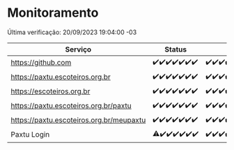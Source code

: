 # Monitoramento

Última verificação: 20/09/2023 19:04:00 -03

|Serviço|Status|Últimas 24h|
|---|---|---|
|https://github.com|<span title="2023-09-13: OK=31">✔️</span><span title="2023-09-14: OK=24">✔️</span><span title="2023-09-15: OK=24">✔️</span><span title="2023-09-16: OK=24">✔️</span><span title="2023-09-17: OK=24">✔️</span><span title="2023-09-18: OK=24">✔️</span><span title="2023-09-19: OK=22">✔️</span>|<span title="19/09/2023 19:04:00 -03 : 200">✔️</span><span title="19/09/2023 20:04:00 -03 : 200">✔️</span><span title="19/09/2023 21:28:00 -03 : 200">✔️</span><span title="19/09/2023 22:40:00 -03 : 200">✔️</span><span title="19/09/2023 23:13:00 -03 : 200">✔️</span><span title="20/09/2023 00:06:00 -03 : 200">✔️</span><span title="20/09/2023 01:07:00 -03 : 200">✔️</span><span title="20/09/2023 02:04:00 -03 : 200">✔️</span><span title="20/09/2023 03:08:00 -03 : 200">✔️</span><span title="20/09/2023 04:05:00 -03 : 200">✔️</span><span title="20/09/2023 05:08:00 -03 : 200">✔️</span><span title="20/09/2023 06:05:00 -03 : 200">✔️</span><span title="20/09/2023 07:06:00 -03 : 200">✔️</span><span title="20/09/2023 08:03:00 -03 : 200">✔️</span><span title="20/09/2023 09:11:00 -03 : 200">✔️</span><span title="20/09/2023 10:09:00 -03 : 200">✔️</span><span title="20/09/2023 11:06:00 -03 : 200">✔️</span><span title="20/09/2023 12:06:00 -03 : 200">✔️</span><span title="20/09/2023 13:07:00 -03 : 200">✔️</span><span title="20/09/2023 14:04:00 -03 : 200">✔️</span><span title="20/09/2023 15:07:00 -03 : 200">✔️</span><span title="20/09/2023 16:03:00 -03 : 200">✔️</span><span title="20/09/2023 17:06:00 -03 : 200">✔️</span><span title="20/09/2023 18:03:00 -03 : 200">✔️</span><span title="20/09/2023 19:04:00 -03 : 200">✔️</span>|
|https://paxtu.escoteiros.org.br|<span title="2023-09-13: OK=31">✔️</span><span title="2023-09-14: OK=24">✔️</span><span title="2023-09-15: OK=24">✔️</span><span title="2023-09-16: OK=24">✔️</span><span title="2023-09-17: OK=24">✔️</span><span title="2023-09-18: OK=24">✔️</span><span title="2023-09-19: OK=22">✔️</span>|<span title="19/09/2023 19:04:00 -03 : 200">✔️</span><span title="19/09/2023 20:04:00 -03 : 200">✔️</span><span title="19/09/2023 21:28:00 -03 : 200">✔️</span><span title="19/09/2023 22:40:00 -03 : 200">✔️</span><span title="19/09/2023 23:13:00 -03 : 200">✔️</span><span title="20/09/2023 00:06:00 -03 : 200">✔️</span><span title="20/09/2023 01:07:00 -03 : 200">✔️</span><span title="20/09/2023 02:04:00 -03 : 200">✔️</span><span title="20/09/2023 03:08:00 -03 : 200">✔️</span><span title="20/09/2023 04:05:00 -03 : 200">✔️</span><span title="20/09/2023 05:08:00 -03 : 200">✔️</span><span title="20/09/2023 06:05:00 -03 : 200">✔️</span><span title="20/09/2023 07:06:00 -03 : 200">✔️</span><span title="20/09/2023 08:03:00 -03 : 200">✔️</span><span title="20/09/2023 09:11:00 -03 : 200">✔️</span><span title="20/09/2023 10:09:00 -03 : 200">✔️</span><span title="20/09/2023 11:06:00 -03 : 200">✔️</span><span title="20/09/2023 12:06:00 -03 : 200">✔️</span><span title="20/09/2023 13:07:00 -03 : 200">✔️</span><span title="20/09/2023 14:04:00 -03 : 200">✔️</span><span title="20/09/2023 15:07:00 -03 : 200">✔️</span><span title="20/09/2023 16:03:00 -03 : 200">✔️</span><span title="20/09/2023 17:06:00 -03 : 200">✔️</span><span title="20/09/2023 18:03:00 -03 : 200">✔️</span><span title="20/09/2023 19:04:00 -03 : 200">✔️</span>|
|https://escoteiros.org.br|<span title="2023-09-13: OK=31">✔️</span><span title="2023-09-14: OK=24">✔️</span><span title="2023-09-15: OK=24">✔️</span><span title="2023-09-16: OK=24">✔️</span><span title="2023-09-17: OK=24">✔️</span><span title="2023-09-18: OK=24">✔️</span><span title="2023-09-19: OK=22">✔️</span>|<span title="19/09/2023 19:04:00 -03 : 200">✔️</span><span title="19/09/2023 20:04:00 -03 : 200">✔️</span><span title="19/09/2023 21:28:00 -03 : 200">✔️</span><span title="19/09/2023 22:40:00 -03 : 200">✔️</span><span title="19/09/2023 23:13:00 -03 : 200">✔️</span><span title="20/09/2023 00:06:00 -03 : 200">✔️</span><span title="20/09/2023 01:07:00 -03 : 200">✔️</span><span title="20/09/2023 02:04:00 -03 : 200">✔️</span><span title="20/09/2023 03:08:00 -03 : 200">✔️</span><span title="20/09/2023 04:05:00 -03 : 200">✔️</span><span title="20/09/2023 05:08:00 -03 : 200">✔️</span><span title="20/09/2023 06:05:00 -03 : 200">✔️</span><span title="20/09/2023 07:06:00 -03 : 200">✔️</span><span title="20/09/2023 08:03:00 -03 : 200">✔️</span><span title="20/09/2023 09:11:00 -03 : 200">✔️</span><span title="20/09/2023 10:09:00 -03 : 200">✔️</span><span title="20/09/2023 11:06:00 -03 : 200">✔️</span><span title="20/09/2023 12:06:00 -03 : 200">✔️</span><span title="20/09/2023 13:07:00 -03 : 200">✔️</span><span title="20/09/2023 14:04:00 -03 : 200">✔️</span><span title="20/09/2023 15:07:00 -03 : 200">✔️</span><span title="20/09/2023 16:03:00 -03 : 200">✔️</span><span title="20/09/2023 17:06:00 -03 : 200">✔️</span><span title="20/09/2023 18:03:00 -03 : 200">✔️</span><span title="20/09/2023 19:04:00 -03 : 200">✔️</span>|
|https://paxtu.escoteiros.org.br/paxtu|<span title="2023-09-13: OK=31">✔️</span><span title="2023-09-14: OK=24">✔️</span><span title="2023-09-15: OK=24">✔️</span><span title="2023-09-16: OK=24">✔️</span><span title="2023-09-17: OK=24">✔️</span><span title="2023-09-18: OK=24">✔️</span><span title="2023-09-19: OK=22">✔️</span>|<span title="19/09/2023 19:04:00 -03 : 200">✔️</span><span title="19/09/2023 20:04:00 -03 : 200">✔️</span><span title="19/09/2023 21:28:00 -03 : 200">✔️</span><span title="19/09/2023 22:40:00 -03 : 200">✔️</span><span title="19/09/2023 23:13:00 -03 : 200">✔️</span><span title="20/09/2023 00:06:00 -03 : 200">✔️</span><span title="20/09/2023 01:07:00 -03 : 200">✔️</span><span title="20/09/2023 02:04:00 -03 : 200">✔️</span><span title="20/09/2023 03:08:00 -03 : 200">✔️</span><span title="20/09/2023 04:05:00 -03 : 200">✔️</span><span title="20/09/2023 05:08:00 -03 : 200">✔️</span><span title="20/09/2023 06:06:00 -03 : 200">✔️</span><span title="20/09/2023 07:06:00 -03 : 200">✔️</span><span title="20/09/2023 08:03:00 -03 : 200">✔️</span><span title="20/09/2023 09:11:00 -03 : 200">✔️</span><span title="20/09/2023 10:09:00 -03 : 200">✔️</span><span title="20/09/2023 11:06:00 -03 : 200">✔️</span><span title="20/09/2023 12:06:00 -03 : 200">✔️</span><span title="20/09/2023 13:07:00 -03 : 200">✔️</span><span title="20/09/2023 14:04:00 -03 : 200">✔️</span><span title="20/09/2023 15:07:00 -03 : 200">✔️</span><span title="20/09/2023 16:03:00 -03 : 200">✔️</span><span title="20/09/2023 17:06:00 -03 : 200">✔️</span><span title="20/09/2023 18:03:00 -03 : 200">✔️</span><span title="20/09/2023 19:04:00 -03 : 200">✔️</span>|
|https://paxtu.escoteiros.org.br/meupaxtu|<span title="2023-09-13: OK=31">✔️</span><span title="2023-09-14: OK=24">✔️</span><span title="2023-09-15: OK=24">✔️</span><span title="2023-09-16: OK=24">✔️</span><span title="2023-09-17: OK=24">✔️</span><span title="2023-09-18: OK=24">✔️</span><span title="2023-09-19: OK=22">✔️</span>|<span title="19/09/2023 19:04:00 -03 : 200">✔️</span><span title="19/09/2023 20:04:00 -03 : 200">✔️</span><span title="19/09/2023 21:28:00 -03 : 200">✔️</span><span title="19/09/2023 22:40:00 -03 : 200">✔️</span><span title="19/09/2023 23:13:00 -03 : 200">✔️</span><span title="20/09/2023 00:06:00 -03 : 200">✔️</span><span title="20/09/2023 01:07:00 -03 : 200">✔️</span><span title="20/09/2023 02:04:00 -03 : 200">✔️</span><span title="20/09/2023 03:08:00 -03 : 200">✔️</span><span title="20/09/2023 04:05:00 -03 : 200">✔️</span><span title="20/09/2023 05:08:00 -03 : 200">✔️</span><span title="20/09/2023 06:06:00 -03 : 200">✔️</span><span title="20/09/2023 07:06:00 -03 : 200">✔️</span><span title="20/09/2023 08:03:00 -03 : 200">✔️</span><span title="20/09/2023 09:11:00 -03 : 200">✔️</span><span title="20/09/2023 10:09:00 -03 : 200">✔️</span><span title="20/09/2023 11:06:00 -03 : 200">✔️</span><span title="20/09/2023 12:06:00 -03 : 200">✔️</span><span title="20/09/2023 13:07:00 -03 : 200">✔️</span><span title="20/09/2023 14:04:00 -03 : 200">✔️</span><span title="20/09/2023 15:07:00 -03 : 200">✔️</span><span title="20/09/2023 16:03:00 -03 : 200">✔️</span><span title="20/09/2023 17:06:00 -03 : 200">✔️</span><span title="20/09/2023 18:03:00 -03 : 200">✔️</span><span title="20/09/2023 19:04:00 -03 : 200">✔️</span>|
|Paxtu Login|<span title="2023-09-13: OK=24, Falhas=6">⚠️</span><span title="2023-09-14: OK=24">✔️</span><span title="2023-09-15: OK=24">✔️</span><span title="2023-09-16: OK=24">✔️</span><span title="2023-09-17: OK=24">✔️</span><span title="2023-09-18: OK=24">✔️</span><span title="2023-09-19: OK=22">✔️</span>|<span title="19/09/2023 19:04:00 -03 : 200">✔️</span><span title="19/09/2023 20:04:00 -03 : 200">✔️</span><span title="19/09/2023 21:28:00 -03 : 200">✔️</span><span title="19/09/2023 22:40:00 -03 : 200">✔️</span><span title="19/09/2023 23:13:00 -03 : 200">✔️</span><span title="20/09/2023 00:06:00 -03 : 200">✔️</span><span title="20/09/2023 01:07:00 -03 : 200">✔️</span><span title="20/09/2023 02:04:00 -03 : 200">✔️</span><span title="20/09/2023 03:08:00 -03 : 200">✔️</span><span title="20/09/2023 04:05:00 -03 : 200">✔️</span><span title="20/09/2023 05:08:00 -03 : 200">✔️</span><span title="20/09/2023 06:06:00 -03 : 200">✔️</span><span title="20/09/2023 07:06:00 -03 : 200">✔️</span><span title="20/09/2023 08:03:00 -03 : 200">✔️</span><span title="20/09/2023 09:11:00 -03 : 200">✔️</span><span title="20/09/2023 10:09:00 -03 : 200">✔️</span><span title="20/09/2023 11:06:00 -03 : 200">✔️</span><span title="20/09/2023 12:06:00 -03 : 200">✔️</span><span title="20/09/2023 13:07:00 -03 : 200">✔️</span><span title="20/09/2023 14:04:00 -03 : 200">✔️</span><span title="20/09/2023 15:07:00 -03 : 200">✔️</span><span title="20/09/2023 16:03:00 -03 : 200">✔️</span><span title="20/09/2023 17:06:00 -03 : 200">✔️</span><span title="20/09/2023 18:03:00 -03 : 200">✔️</span><span title="20/09/2023 19:04:00 -03 : 200">✔️</span>|

